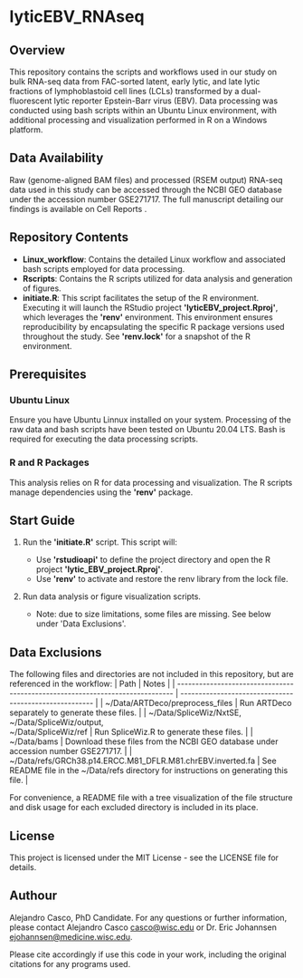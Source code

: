 # lyticEBV_RNAseq

## Overview
This repository contains the scripts and workflows used in our study on bulk RNA-seq data from FAC-sorted latent, early lytic, and late lytic fractions of lymphoblastoid cell lines (LCLs) transformed by a dual-fluorescent lytic reporter Epstein-Barr virus (EBV). Data processing was conducted using bash scripts within an Ubuntu Linux environment, with additional processing and visualization performed in R on a Windows platform.

## Data Availability

Raw (genome-aligned BAM files) and processed (RSEM output) RNA-seq data used in this study can be accessed through the NCBI GEO database under the accession number GSE271717. The full manuscript detailing our findings is available on Cell Reports <under revisions>.

## Repository Contents

- **Linux_workflow**: Contains the detailed Linux workflow and associated bash scripts employed for data processing.
- **Rscripts**: Contains the R scripts utilized for data analysis and generation of figures.
- **initiate.R**: This script facilitates the setup of the R environment. Executing it will launch the RStudio project **'lyticEBV_project.Rproj'**, which leverages the **'renv'** environment. This environment ensures reproducibility by encapsulating the specific R package versions used throughout the study. See **'renv.lock'** for a snapshot of the R environment.

## Prerequisites

### Ubuntu Linux

Ensure you have Ubuntu Linnux installed on your system. Processing of the raw data and bash scripts have been tested on Ubuntu 20.04 LTS. Bash is required for executing the data processing scripts.

### R and R Packages

This analysis relies on R for data processing and visualization. The R scripts manage dependencies using the **'renv'** package.

## Start Guide

1. Run the **'initiate.R'** script.
   This script will:
   - Use **'rstudioapi'** to define the project directory and open the R project **'lytic_EBV_project.Rproj'**.
   - Use **'renv'** to activate and restore the renv library from the lock file.

2. Run data analysis or figure visualization scripts.
   - Note: due to size limitations, some files are missing. See below under 'Data Exclusions'.

## Data Exclusions

The following files and directories are not included in this repository, but are referenced in the workflow:
| Path                                                                          | Notes                                                  |
| ----------------------------------------------------------------------------- | ------------------------------------------------------ |
| ~/Data/ARTDeco/preprocess_files                                               | Run ARTDeco separately to generate these files.     |
| ~/Data/SpliceWiz/NxtSE,<br> ~/Data/SpliceWiz/output,<br> ~/Data/SpliceWiz/ref | <be>Run SpliceWiz.R to generate these files.        |
| ~/Data/bams                                                                   | Download these files from the NCBI GEO database under accession number GSE271717. |
| ~/Data/refs/GRCh38.p14.ERCC.M81_DFLR.M81.chrEBV.inverted.fa                   | See README file in the ~/Data/refs directory for instructions on generating this file. |

For convenience, a README file with a tree visualization of the file structure and disk usage for each excluded directory is included in its place.

## License

This project is licensed under the MIT License - see the LICENSE file for details.

## Authour

Alejandro Casco, PhD Candidate.
For any questions or further information, please contact Alejandro Casco casco@wisc.edu or Dr. Eric Johannsen ejohannsen@medicine.wisc.edu.


Please cite accordingly if use this code in your work, including the original citations for any programs used.
